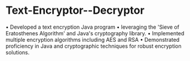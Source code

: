 # Text-Encryptor--Decryptor
• Developed a text encryption Java program 
• leveraging the 'Sieve of Eratosthenes Algorithm' and Java's cryptography library. • Implemented multiple encryption algorithms including AES and RSA 
• Demonstrated proficiency in Java and cryptographic techniques for robust encryption solutions.
